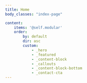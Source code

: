 ```yaml
---
title: Home
body_classes: "index-page"

content:
    items: '@self.modular'
    order:
        by: default
        dir: asc
        custom:
            - _hero
            - _featured
            - _content-block
            - _callouts
            - _content-block-bottom
            - _contact-cta
---
```



